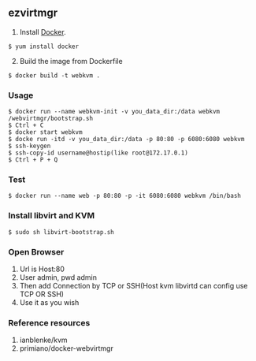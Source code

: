 
## ezvirtmgr

1. Install [Docker](https://www.docker.com/).
```
$ yum install docker
```

2. Build the image from Dockerfile

```
$ docker build -t webkvm .
```

### Usage

```
$ docker run --name webkvm-init -v you_data_dir:/data webkvm /webvirtmgr/bootstrap.sh
$ Ctrl + C
$ docker start webkvm
$ docke run -itd -v you_data_dir:/data -p 80:80 -p 6080:6080 webkvm
$ ssh-keygen
$ ssh-copy-id username@hostip(like root@172.17.0.1)
$ Ctrl + P + Q
```
### Test

```
$ docker run --name web -p 80:80 -p -it 6080:6080 webkvm /bin/bash

```

### Install libvirt and KVM
```
$ sudo sh libvirt-bootstrap.sh
```

### Open Browser
1. Url is Host:80
2. User admin, pwd admin
3. Then add Connection by TCP or SSH(Host kvm libvirtd can config use TCP OR SSH)
4. Use it as you wish

### Reference resources
1. ianblenke/kvm
2. primiano/docker-webvirtmgr